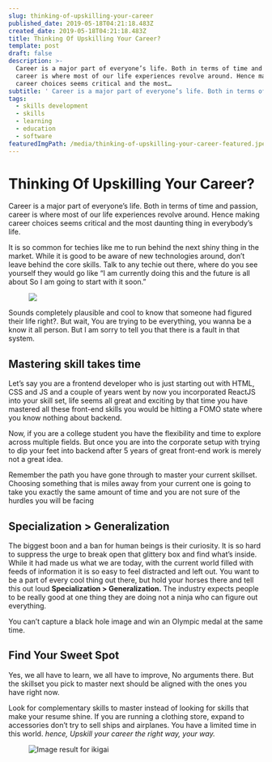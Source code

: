 ```yaml
---
slug: thinking-of-upskilling-your-career
published_date: 2019-05-18T04:21:18.483Z
created_date: 2019-05-18T04:21:18.483Z
title: Thinking Of Upskilling Your Career?
template: post
draft: false
description: >-
  Career is a major part of everyone’s life. Both in terms of time and passion,
  career is where most of our life experiences revolve around. Hence making
  career choices seems critical and the most…
subtitle: ' Career is a major part of everyone’s life. Both in terms of time and passion, career is where most of our life experiences revolve around… '
tags:
  - skills development
  - skills
  - learning
  - education
  - software
featuredImgPath: /media/thinking-of-upskilling-your-career-featured.jpeg
---
```

# Thinking Of Upskilling Your Career?

Career is a major part of everyone’s life. Both in terms of time and passion, career is where most of our life experiences revolve around. Hence making career choices seems critical and the most daunting thing in everybody’s life.

It is so common for techies like me to run behind the next shiny thing in the market. While it is good to be aware of new technologies around, don’t leave behind the core skills. Talk to any techie out there, where do you see yourself they would go like “I am currently doing this <x tech> and the future is all about <y tech> So I am going to start with it soon.”

<figure>

![](/media/thinking-of-upskilling-your-career-0.jpg)

</figure>

Sounds completely plausible and cool to know that someone had figured their life right?. But wait, You are trying to be everything, you wanna be a know it all person. But I am sorry to tell you that there is a fault in that system.

## Mastering skill takes time

Let’s say you are a frontend developer who is just starting out with HTML, CSS and JS and a couple of years went by now you incorporated ReactJS into your skill set, life seems all great and exciting by that time you have mastered all these front-end skills you would be hitting a FOMO state where you know nothing about backend.

Now, if you are a college student you have the flexibility and time to explore across multiple fields. But once you are into the corporate setup with trying to dip your feet into backend after 5 years of great front-end work is merely not a great idea.

Remember the path you have gone through to master your current skillset. Choosing something that is miles away from your current one is going to take you exactly the same amount of time and you are not sure of the hurdles you will be facing

## Specialization > Generalization

The biggest boon and a ban for human beings is their curiosity. It is so hard to suppress the urge to break open that glittery box and find what’s inside. While it had made us what we are today, with the current world filled with feeds of information it is so easy to feel distracted and left out. You want to be a part of every cool thing out there, but hold your horses there and tell this out loud **Specialization > Generalization.** The industry expects people to be really good at one thing they are doing not a ninja who can figure out everything.

You can’t capture a black hole image and win an Olympic medal at the same time.

## Find Your Sweet Spot

Yes, we all have to learn, we all have to improve, No arguments there. But the skillset you pick to master next should be aligned with the ones you have right now.

Look for complementary skills to master instead of looking for skills that make your resume shine. If you are running a clothing store, expand to accessories don’t try to sell ships and airplanes. You have a limited time in this world. _hence, Upskill your career the right way, your way._

<figure>

![Image result for ikigai](/media/thinking-of-upskilling-your-career-featured.jpeg)

</figure>


